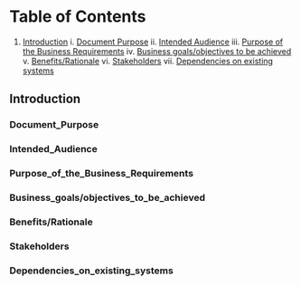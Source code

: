 # Table of Contents
1. [Introduction](#Introduction)
  i. [Document Purpose](#Document_Purpose)
  ii.  [Intended Audience](#Intended_Audience)
  iii. [Purpose of the Business Requirements](#Purpose_of_the_Business_Requirements)
  iv. [Business goals/objectives to be achieved](#Business_goals/objectives_to_be_achieved)
  v. [Benefits/Rationale](#Benefits/Rationale)
  vi. [Stakeholders](#Stakeholders)
  vii. [Dependencies on existing systems](#Dependencies_on_existing_systems)


## Introduction
### Document_Purpose
### Intended_Audience
### Purpose_of_the_Business_Requirements
### Business_goals/objectives_to_be_achieved
### Benefits/Rationale
### Stakeholders
### Dependencies_on_existing_systems
